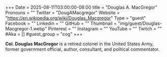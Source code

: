 +++
Date = 2025-08-11T03:00:00-08:00
title = "Douglas A. MacGregor"
Pronouns = ""
Twitter = "DougAMacgregor"
Website = "https://en.wikipedia.org/wiki/Douglas_Macgregor"
Type = "guest"
Facebook = ""
Linkedin = ""
GitHub = ""
Thumbnail = "img/guest/Douglas-Macgregor-1.webp"
Pinterest = ""
Instagram = ""
YouTube = ""
Twitch = ""
#Aka = []
#guest_group = "cog"
+++

__Col. Douglas MacGregor__ is a retired colonel in the United States Army, former government official, author, consultant, and political commentator.
